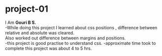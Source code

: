 # project-01
I Am **Gouri B S.** <br>
-While doing this project I learned about css positions , difference between relative and absolute was cleared.<br>
Also worked out difference between margins and positions.<br>
-this project is good practise to understand css.
-approximate time took to complete this project was about 4 to 5 hrs.
